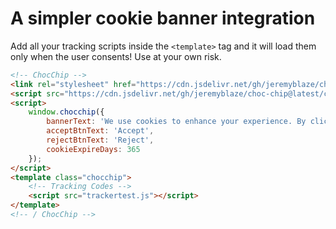 # A simpler cookie banner integration

Add all your tracking scripts inside the `<template>` tag and it will load them only when the user consents! Use at your own risk.

```html
<!-- ChocChip -->
<link rel="stylesheet" href="https://cdn.jsdelivr.net/gh/jeremyblaze/choc-chip@latest/chocchip/chocchip.css">
<script src="https://cdn.jsdelivr.net/gh/jeremyblaze/choc-chip@latest/chocchip/chocchip.js"></script>
<script>
    window.chocchip({
        bannerText: 'We use cookies to enhance your experience. By clicking "Accept", you consent to our use of cookies for analytics and tracking. Read more in our <a href="/privacy-policy">privacy policy</a>.',
        acceptBtnText: 'Accept',
        rejectBtnText: 'Reject',
        cookieExpireDays: 365
    });
</script>
<template class="chocchip">
    <!-- Tracking Codes -->
    <script src="trackertest.js"></script>
</template>
<!-- / ChocChip -->
```